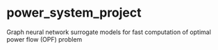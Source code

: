 # power_system_project
Graph neural network surrogate models for fast computation of optimal power flow (OPF) problem
